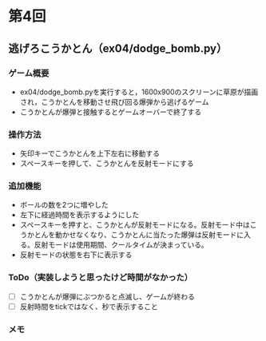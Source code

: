 # 第4回
## 逃げろこうかとん（ex04/dodge_bomb.py）
### ゲーム概要
- ex04/dodge_bomb.pyを実行すると，1600x900のスクリーンに草原が描画され，こうかとんを移動させ飛び回る爆弾から逃げるゲーム
- こうかとんが爆弾と接触するとゲームオーバーで終了する
### 操作方法
- 矢印キーでこうかとんを上下左右に移動する
- スペースキーを押して、こうかとんを反射モードにする
### 追加機能
- ボールの数を2つに増やした
- 左下に経過時間を表示するようにした
- スペースキーを押すと、こうかとんが反射モードになる。反射モード中はこうかとんを動かせなくなり、こうかとんに当たった爆弾は反射モードに入る。反射モードは使用期間、クールタイムが決まっている。
- 反射モードの状態を右下に表示する
### ToDo（実装しようと思ったけど時間がなかった）
- [ ] こうかとんが爆弾にぶつかると点滅し、ゲームが終わる
- [ ] 反射時間をtickではなく、秒で表示すること
### メモ